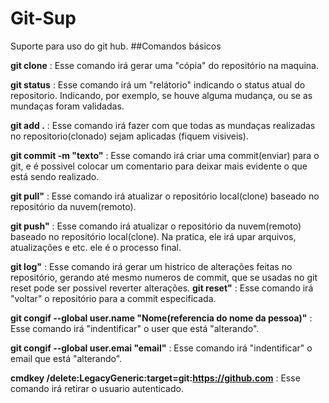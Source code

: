 # Git-Sup
Suporte para uso do git hub. 
##Comandos básicos

**git clone** : Esse comando irá gerar uma "cópia" do repositório na maquina. 

**git status** : Esse comando irá um "relátorio" indicando o status atual do repositorio. Indicando, por exemplo, se houve alguma mudança, ou se as mundaças foram validadas. 

**git add .** : Esse comando irá fazer com que todas as mundaças realizadas no repositorio(clonado) sejam aplicadas (fiquem visiveis).  

**git commit -m "texto"** : Esse comando irá criar uma commit(enviar) para o git, e é possivel colocar um comentario para deixar mais evidente o que está sendo realizado.  

**git pull"** : Esse comando irá atualizar o repositório local(clone) baseado no repositório da nuvem(remoto).  

**git push"** : Esse comando irá atualizar o repositório da nuvem(remoto) baseado no repositório local(clone). Na pratica, ele irá upar arquivos, atualizações e etc. ele é o processo final.


**git log"** : Esse comando irá gerar um histrico de alterações feitas no repositório, gerando até mesmo numeros de commit, que se usadas no git reset pode ser possivel reverter alterações.
**git reset"** : Esse comando irá "voltar" o repositório para a commit especificada.

**git congif --global user.name "Nome(referencia do nome da pessoa)"** : Esse comando irá "indentificar" o user que está "alterando".

**git congif --global user.emai "email"** : Esse comando irá "indentificar" o email que está "alterando".

**cmdkey /delete:LegacyGeneric:target=git:https://github.com** : Esse comando irá retirar o usuario autenticado.


